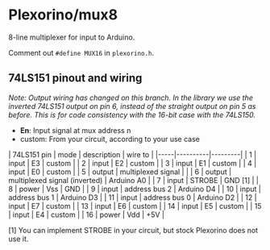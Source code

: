 # Plexorino/mux8

8-line multiplexer for input to Arduino.

Comment out `#define MUX16` in `plexorino.h`.

## 74LS151 pinout and wiring

*Note: Output wiring has changed on this branch. In the library we use the inverted 74LS151 output on pin 6, instead of the straight output on pin 5 as before. This is for code consistency with the 16-bit case with the 74LS150.*

- **En**: Input signal at mux address n
- custom: From your circuit, according to your use case

| 74LS151 pin | mode | description | wire to |
|-----|----------|---------|
| 1   | input | E3       | custom  |
| 2   | input | E2       | custom  |
| 3   | input | E1       | custom  |
| 4   | input | E0       | custom  |
| 5   | output | multiplexed signal  | |
| 6   | output | multiplexed signal (inverted) | Arduino A0 |
| 7   | input | STROBE | GND \[1\] |
| 8   | power | Vss     | GND |
| 9 | input | address bus 2 | Arduino D4 |
| 10 | input | address bus 1 | Arduino D3 |
| 11 | input | address bus 0 | Arduino D2 |
| 12 | input | E7 | custom |
| 13 | input | E6 | custom | 
| 14 | input | E5 | custom | 
| 15 | input | E4 | custom |
| 16 | power | Vdd | +5V |

 \[1\] You can implement STROBE in your circuit, but stock Plexorino does not use it.
